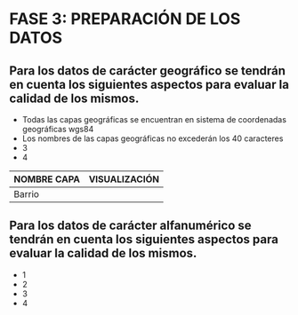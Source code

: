 
# FASE 3: PREPARACIÓN DE LOS DATOS
## Para los datos de carácter geográfico se tendrán en cuenta los siguientes aspectos para evaluar la calidad de los mismos.


* Todas las capas geográficas se encuentran en sistema de coordenadas geográficas wgs84
* Los nombres de las capas geográficas no excederán los 40 caracteres
* 3
* 4

|NOMBRE CAPA|VISUALIZACIÓN|
|-----|-----|
|Barrio| |


## Para los datos de carácter alfanumérico se tendrán en cuenta los siguientes aspectos para evaluar la calidad de los mismos.
* 1
* 2
* 3
* 4
